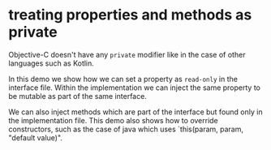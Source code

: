 # treating properties and methods as private

Objective-C doesn't have any `private` modifier like in the case of other languages such as Kotlin.

In this demo we show how we can set a property as `read-only` in the interface file.
Within the implementation we can inject the same property to be mutable as part of the same interface. 

We can also inject methods which are part of the interface but found only in the implementation file.
This demo also shows how to override constructors, such as the case of java which uses `this(param, param, "default value)". 
